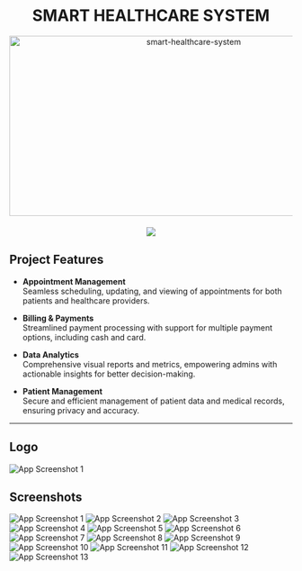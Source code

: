 <h1 align="center" id="title">SMART HEALTHCARE SYSTEM</h1>

<p align="center"><img src="https://socialify.git.ci/ShanelkaPramuditha/smart-healthcare-system/image?font=Source%20Code%20Pro&forks=1&issues=1&language=1&name=1&pattern=Plus&pulls=1&stargazers=1&theme=Auto" alt="smart-healthcare-system" width="640" height="320" />
<a href="https://github.com/ShanelkaPramuditha/smart-healthcare-system/graphs/contributors">
  <br><br>
  <img src="https://contrib.rocks/image?repo=ShanelkaPramuditha/smart-healthcare-system" />
</a>
</p>

## <b>Project Features</b><br/>

- **Appointment Management**  
  Seamless scheduling, updating, and viewing of appointments for both patients and healthcare providers.

- **Billing & Payments**  
  Streamlined payment processing with support for multiple payment options, including cash and card.

- **Data Analytics**  
  Comprehensive visual reports and metrics, empowering admins with actionable insights for better decision-making.

- **Patient Management**  
  Secure and efficient management of patient data and medical records, ensuring privacy and accuracy.

---

## Logo

<img src="client/screenshots/logo.png" alt="App Screenshot 1">

## Screenshots

<div>
  <img src="client/screenshots/homepage.png" alt="App Screenshot 1">
  <img src="client/screenshots/admin_dashboard.png" alt="App Screenshot 2">
  <img src="client/screenshots/doctor_search.png" alt="App Screenshot 3">
  <img src="client/screenshots/make_appointment.png" alt="App Screenshot 4">
  <img src="client/screenshots/profile.png" alt="App Screenshot 5">
  <img src="client/screenshots/med_history.png" alt="App Screenshot 6">
  <img src="client/screenshots/appointment_calender.png" alt="App Screenshot 7">
  <img src="client/screenshots/payment_cards.png" alt="App Screenshot 8">
  <img src="client/screenshots/payment_page.png" alt="App Screenshot 9">
  <img src="client/screenshots/appointments_reports.png" alt="App Screenshot 10">
  <img src="client/screenshots/doctors_reports.png" alt="App Screenshot 11">
  <img src="client/screenshots/login.png" alt="App Screenshot 12">
  <img src="client/screenshots/sign_up.png" alt="App Screenshot 13">
</div>
